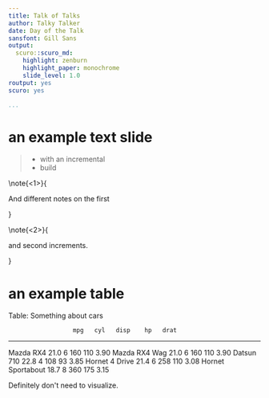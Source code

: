 ```yaml
---
title: Talk of Talks
author: Talky Talker
date: Day of the Talk
sansfont: Gill Sans
output:
  scuro::scuro_md:
    highlight: zenburn
    highlight_paper: monochrome
    slide_level: 1.0
routput: yes
scuro: yes

...
```





# an example text slide


> - with an incremental
> - build

\note{<1>}{

And different notes on the first

}

\note{<2>}{

and second increments.

}

# an example table


Table: Something about cars

                      mpg   cyl   disp    hp   drat
------------------  -----  ----  -----  ----  -----
Mazda RX4            21.0     6    160   110   3.90
Mazda RX4 Wag        21.0     6    160   110   3.90
Datsun 710           22.8     4    108    93   3.85
Hornet 4 Drive       21.4     6    258   110   3.08
Hornet Sportabout    18.7     8    360   175   3.15

<!-- # an example graphic -->

<!-- ```{r graph, fig.cap="I think that I shall never see"} -->
<!-- ggplot(trees, aes(Girth, Height)) + -->
<!--     geom_point(color="white") -->
<!-- ``` -->

<!-- # ugly examples of custom placement and sizing -->

<!-- ```{r displaced, textblock_width=2.75, textblock_pos=c(0, 1), fig.height=3, fig.width=2, out.height=4, center=T} -->
<!-- p <- ggplot(mtcars, aes(factor(cyl))) + -->
<!--     geom_bar(color="white", fill="grey40") + -->
<!--     xlab("Another car thing") -->
<!-- p -->
<!-- ``` -->

<!-- \begin{textblock}{2.75}(3,2) -->

<!-- Look! a dodgy three-column layout! -->

<!-- With great layout power comes great, etc., etc. -->
<!-- \end{textblock} -->

<!-- \begin{textblock}{2.75}(6,1) -->
<!-- ```{r displaced-over, inside_textblock=T, center=T, out.width=2.75} -->
<!-- p -->
<!-- ``` -->

<!-- Text scaling: \\ -->
<!-- a cautionary tale. -->
<!-- \end{textblock} -->

<!-- # example code display -->

<!-- ```{r code, echo=T} -->
<!-- cor(anscombe$x1, anscombe$y1) -->
<!-- cor(anscombe$x2, anscombe$y2) -->
<!-- ``` -->

Definitely don't need to visualize.
